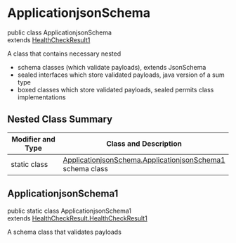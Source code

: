 # ApplicationjsonSchema
public class ApplicationjsonSchema<br>
extends [HealthCheckResult1](../../../../../../../../../components/schemas/HealthCheckResult.md#healthcheckresult)

A class that contains necessary nested
- schema classes (which validate payloads), extends JsonSchema
- sealed interfaces which store validated payloads, java version of a sum type
- boxed classes which store validated payloads, sealed permits class implementations

## Nested Class Summary
| Modifier and Type | Class and Description |
| ----------------- | ---------------------- |
| static class | [ApplicationjsonSchema.ApplicationjsonSchema1](#applicationjsonschema1)<br> schema class |

## ApplicationjsonSchema1
public static class ApplicationjsonSchema1<br>
extends [HealthCheckResult.HealthCheckResult1](../../../../../../../../../components/schemas/HealthCheckResult.md#healthcheckresult1)

A schema class that validates payloads
